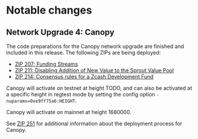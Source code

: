Notable changes
===============

Network Upgrade 4: Canopy
--------------------------

The code preparations for the Canopy network upgrade are finished and included in this release. The following ZIPs are being deployed:

- [ZIP 207: Funding Streams](https://zips.z.cash/zip-0207)
- [ZIP 211: Disabling Addition of New Value to the Sprout Value Pool](https://zips.z.cash/zip-0211)
- [ZIP 214: Consensus rules for a Zcash Development Fund](https://zips.z.cash/zip-0214)

Canopy will activate on testnet at height TODO, and can also be activated at a specific height in regtest mode by setting the config option `-nuparams=0xe9ff75a6:HEIGHT`.

Canopy will activate on mainnet at height 1680000.

See [ZIP 251](https://zips.z.cash/zip-0251) for additional information about the deployment process for Canopy.